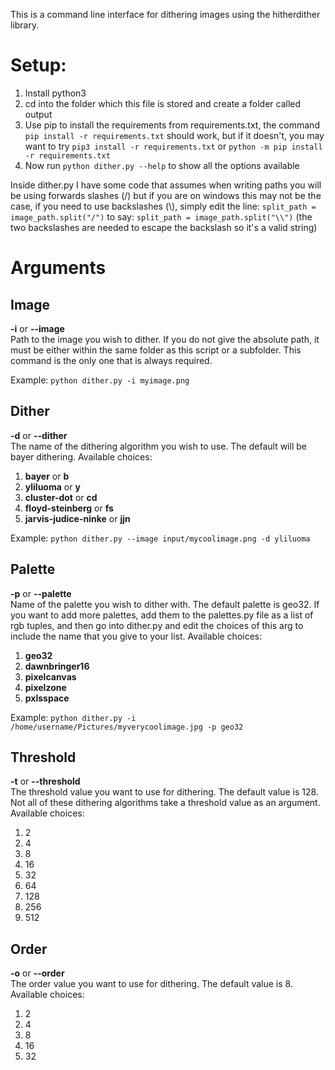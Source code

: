 This is a command line interface for dithering images using the hitherdither library.

# Setup:
1. Install python3
2. cd into the folder which this file is stored and create a folder called output
3. Use pip to install the requirements from requirements.txt, the command `pip install -r requirements.txt` should work, but if it doesn't, you may want to try `pip3 install -r requirements.txt` or `python -m pip install -r requirements.txt`
4. Now run `python dither.py --help` to show all the options available

Inside dither.py I have some code that assumes when writing paths you will be using forwards slashes (/) but if you are on windows this may not be the case, if you need to use backslashes (\\), simply edit the line:
`split_path = image_path.split("/")`
to say:
`split_path = image_path.split("\\")`
(the two backslashes are needed to escape the backslash so it's a valid string)

# Arguments

## Image
**-i** or **--image** </br>
Path to the image you wish to dither. If you do not give the absolute path, it must be either within the same folder as this script or a subfolder. This command is the only one that is always required.

Example:
`python dither.py -i myimage.png`

## Dither
**-d** or **--dither** </br>
The name of the dithering algorithm you wish to use. The default will be bayer dithering.
Available choices:
1. **bayer** or **b**
2. **yliluoma** or **y**
3. **cluster-dot** or **cd**
4. **floyd-steinberg** or **fs**
5. **jarvis-judice-ninke** or **jjn**

Example:
`python dither.py --image input/mycoolimage.png -d yliluoma`

## Palette
**-p** or **--palette** </br>
Name of the palette you wish to dither with. The default palette is geo32. If you want to add more palettes, add them to the palettes.py file as a list of rgb tuples, and then go into dither.py and edit the choices of this arg to include the name that you give to your list.
Available choices:
1. **geo32**
2. **dawnbringer16**
3. **pixelcanvas**
4. **pixelzone**
5. **pxlsspace**

Example:
`python dither.py -i /home/username/Pictures/myverycoolimage.jpg -p geo32`

## Threshold
**-t** or **--threshold** </br>
The threshold value you want to use for dithering. The default value is 128. Not all of these dithering algorithms take a threshold value as an argument.
Available choices:
1. 2
2. 4
3. 8
4. 16
5. 32
6. 64
7. 128
8. 256
9. 512

## Order
**-o** or **--order** </br>
The order value you want to use for dithering. The default value is 8.
Available choices:
1. 2
2. 4
3. 8
4. 16
5. 32
